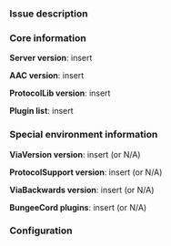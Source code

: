 ### Issue description
<!-- Please include a detailed description of the issue, instructions to reproduce it, client names/links (if applicable), and a relevant paste from plugins/AAC/logs. Please include as much information as possible, including anything about the environment that may be relevant (e.g. screenshot of the location). A video with (config.yml:verbose -> true) is useful but not required. It should not be substitued for a description.

If you a reporting a console error, take the earliest version in the console log to make sure none of the error is cut off.

Large blocks of text should be pasted on https://gist.github.com/ or within markdown code blocks. -->

### Core information
**Server version**: insert

**AAC version**: insert

**ProtocolLib version**: insert

**Plugin list**: insert

### Special environment information
**ViaVersion version**: insert (or N/A)

**ProtocolSupport version**: insert (or N/A)

**ViaBackwards version**: insert (or N/A)

**BungeeCord plugins**: insert (or N/A)

### Configuration
<!--Please describe any modifications you have made to the default config. You do not need to include information about the "thresholds" section of any check, unless you are reporting a false kick/ban. 

For the lazy, you may use this [online diff tool](https://www.diffchecker.com/) - make sure you select "Store forever".-->
<!-- PLEASE WRITE YOUR ISUE DESCRIPTION NOT HERE -->
